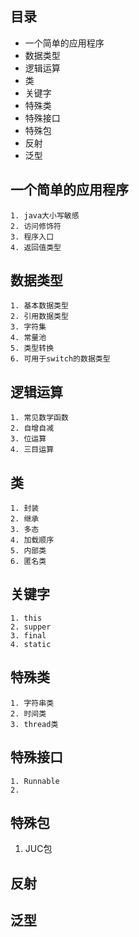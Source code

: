 ## 目录
+ 一个简单的应用程序
+ 数据类型
+ 逻辑运算
+ 类
+ 关键字
+ 特殊类
+ 特殊接口
+ 特殊包
+ 反射
+ 泛型


##  一个简单的应用程序
    1. java大小写敏感
    2. 访问修饰符
    3. 程序入口
    4. 返回值类型
##  数据类型
    1. 基本数据类型
    2. 引用数据类型 
    3. 字符集
    4. 常量池
    5. 类型转换
    6. 可用于switch的数据类型
##  逻辑运算
    1. 常见数学函数
    2. 自增自减
    3. 位运算
    4. 三目运算
##  类
    1. 封装
    2. 继承
    3. 多态
    4. 加载顺序
    5. 内部类
    6. 匿名类
##  关键字
    1. this
    2. supper
    3. final
    4. static
##  特殊类
    1. 字符串类
    2. 时间类
    3. thread类
## 特殊接口
    1. Runnable
    2. 
## 特殊包
   1. JUC包
## 反射
## 泛型
